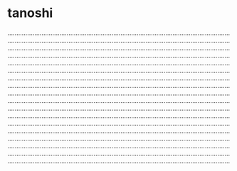 # tanoshi

........................................................................................................................................................................................................................................................................................................................................................................................................................................................................................................................................................................................................................................................................................................................................................................................................................................................................................................................................................................................................................................................................................................................................................................................................................................................................................................................................................................................................................................................................................................................................................................................................................................................................................................................................................................................................................................................................................................................................................................................................................................................................................................................................................................................................................................................................................................................